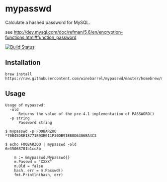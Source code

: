 # mypasswd

Calculate a hashed password for MySQL.

see http://dev.mysql.com/doc/refman/5.6/en/encryption-functions.html#function_password

[![Build Status](https://travis-ci.org/winebarrel/mypasswd.svg?branch=master)](https://travis-ci.org/winebarrel/mypasswd)

## Installation

```
brew install https://raw.githubusercontent.com/winebarrel/mypasswd/master/homebrew/mypasswd.rb
```

## Usage

```
Usage of mypasswd:
  -old
      Returns the value of the pre-4.1 implementation of PASSWORD()
  -p string
      Password string

```

```
$ mypasswd -p FOOBARZOO
*70B45D8E18771E93E011F30DB91E80D6306EA4C3

$ echo FOOBARZOO | mypasswd -old
6e35068701b1cc8b
```


```
	m := &mypasswd.Mypasswd{}
	m.Passwd = "XXXX"
	m.Old = false
	hash, err = m.Passwd()
	fmt.Println(hash, err)

```